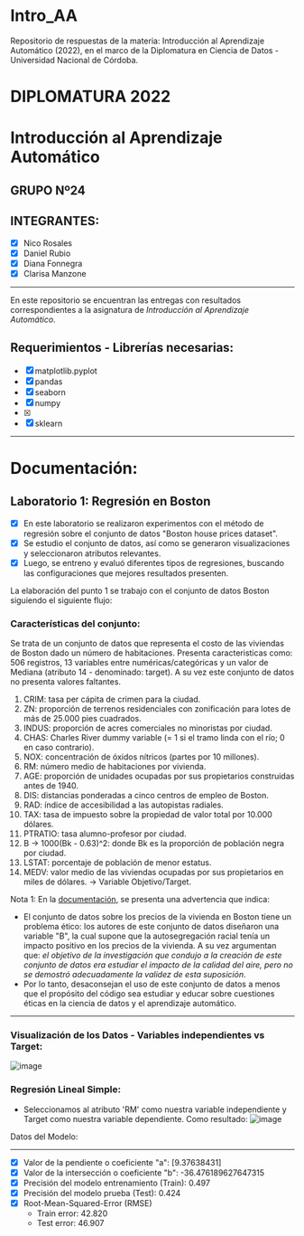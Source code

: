 # Intro_AA

Repositorio de respuestas de la materia: Introducción al Aprendizaje Automático (2022), en el marco de la Diplomatura en Ciencia de Datos - Universidad Nacional de Córdoba.

# **DIPLOMATURA 2022**

# Introducción al Aprendizaje Automático

## GRUPO Nº24

## INTEGRANTES:
   - [x] Nico Rosales 
   - [x] Daniel Rubio
   - [x] Diana Fonnegra
   - [x] Clarisa Manzone

----   
En este repositorio se encuentran las entregas con resultados correspondientes a la asignatura de _Introducción al Aprendizaje Automático_.

## **Requerimientos - Librerías necesarias**:
   - [x] matplotlib.pyplot
   - [x] pandas
   - [x] seaborn
   - [x] numpy
   - [x] 
   - [x] sklearn
----

# Documentación:
## Laboratorio 1: Regresión en Boston

   - [x] En este laboratorio se realizaron experimentos con el método de regresión sobre el conjunto de datos "Boston house prices dataset".
   - [x] Se estudio el conjunto de datos, así como se generaron visualizaciones y seleccionaron atributos relevantes.
   - [x] Luego, se entreno y evaluó diferentes tipos de regresiones, buscando las configuraciones que mejores resultados presenten.

La elaboración del punto 1 se trabajo con el conjunto de datos Boston siguiendo el siguiente flujo:

### Características del conjunto:
Se trata de un conjunto de datos que representa el costo de las viviendas de Boston dado un número de habitaciones. Presenta caracteristicas como: 506 registros, 13 variables entre numéricas/categóricas y un valor de Mediana (atributo 14 - denominado: target). A su vez este conjunto de datos no presenta valores faltantes.

1. CRIM: tasa per cápita de crimen para la ciudad.
2. ZN: proporción de terrenos residenciales con zonificación para lotes de más de 25.000 pies cuadrados.
3. INDUS: proporción de acres comerciales no minoristas por ciudad.
4. CHAS: Charles River dummy variable (= 1 si el tramo linda con el río; 0 en caso contrario).
5. NOX: concentración de óxidos nítricos (partes por 10 millones).
6. RM: número medio de habitaciones por vivienda.
7. AGE: proporción de unidades ocupadas por sus propietarios construidas antes de 1940.
8. DIS: distancias ponderadas a cinco centros de empleo de Boston.
9. RAD: índice de accesibilidad a las autopistas radiales.
10. TAX: tasa de impuesto sobre la propiedad de valor total por 10.000 dólares.
11. PTRATIO: tasa alumno-profesor por ciudad.
12. B -> 1000(Bk - 0.63)^2: donde Bk es la proporción de población negra por ciudad.
13. LSTAT: porcentaje de población de menor estatus.
14. MEDV: valor medio de las viviendas ocupadas por sus propietarios en miles de dólares. -> Variable Objetivo/Target.

Nota 1: En la [documentación](https://scikit-learn.org/stable/modules/generated/sklearn.datasets.load_boston.html), se presenta una advertencia que indica:
   - El conjunto de datos sobre los precios de la vivienda en Boston tiene un problema ético: los autores de este conjunto de datos diseñaron una variable "B", la cual supone que la autosegregación racial tenía un impacto positivo en los precios de la vivienda.
    A su vez argumentan que: *el objetivo de la investigación que condujo a la creación de este conjunto de datos era estudiar el impacto de la calidad del aire, pero no se demostró adecuadamente la validez de esta suposición*.
   - Por lo tanto, desaconsejan el uso de este conjunto de datos a menos que el propósito del código sea estudiar y educar sobre cuestiones éticas en la ciencia de datos y el aprendizaje automático.

----

### Visualización de los Datos - Variables independientes vs Target:
![image](https://user-images.githubusercontent.com/103326439/177621596-0c10a6dd-4b73-4645-bc11-0738bfcd1a73.png)

### Regresión Lineal Simple:
   - Seleccionamos al atributo 'RM' como nuestra variable independiente y Target como nuestra variable dependiente. Como resultado:
![image](https://user-images.githubusercontent.com/103326439/177621854-c607b739-8653-4c9f-af10-e085ffbfa946.png)

Datos del Modelo:
--- --- --- --- --- --- --- --- --- --- --- ---

   - [x] Valor de la pendiente o coeficiente "a":  [9.37638431]
   - [x] Valor de la intersección o coeficiente "b":  -36.476189627647315
   - [x] Precisión del modelo entrenamiento (Train): 0.497
   - [x] Precisión del modelo prueba (Test): 0.424
   - [x] Root-Mean-Squared-Error (RMSE)
      -  Train error: 42.820
      -  Test error: 46.907

